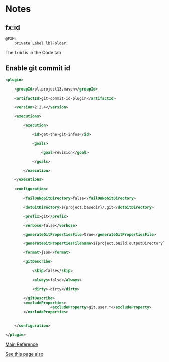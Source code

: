 # Notes

## fx:id

```
@FXML
    private Label lblFolder;

```
The fx:id is in the Code tab

## Enable git commit id

```xml
<plugin>

    <groupId>pl.project13.maven</groupId>

    <artifactId>git-commit-id-plugin</artifactId>

    <version>2.2.4</version>

    <executions>

        <execution>

            <id>get-the-git-infos</id>

            <goals>

                <goal>revision</goal>

            </goals>

        </execution>

    </executions>

    <configuration>
        
        <failOnNoGitDirectory>false</failOnNoGitDirectory>

        <dotGitDirectory>${project.basedir}/.git</dotGitDirectory>

        <prefix>git</prefix>

        <verbose>false</verbose>

        <generateGitPropertiesFile>true</generateGitPropertiesFile>

        <generateGitPropertiesFilename>${project.build.outputDirectory}/git.properties</generateGitPropertiesFilename>

        <format>json</format>

        <gitDescribe>

            <skip>false</skip>

            <always>false</always>

            <dirty>-dirty</dirty>

        </gitDescribe>
        <excludeProperties>
                    <excludeProperty>git.user.*</excludeProperty>
        </excludeProperties>
                

    </configuration>

</plugin>

```
[Main Reference](http://www.baeldung.com/spring-git-information)

[See this page also](https://dzone.com/articles/maven-git-commit-id-plugin)

